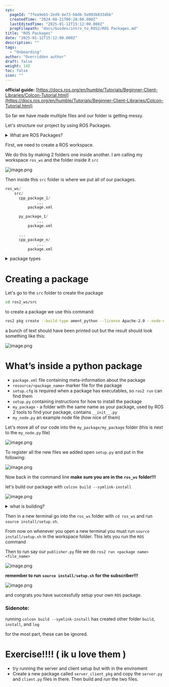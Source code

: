 ```yaml
---
sys:
  pageId: "7fea9eb5-2ed9-4e73-b6d6-5e093b833dbb"
  createdTime: "2024-08-21T00:28:00.000Z"
  lastEditedTime: "2025-01-12T15:12:00.000Z"
  propFilepath: "docs/Guides/intro_to_ROS2/ROS Packages.md"
title: "ROS Packages"
date: "2025-01-12T15:12:00.000Z"
description: ""
tags:
  - "Onboarding"
author: "Overridden author"
draft: false
weight: 145
toc: false
icon: ""
---
```


**official guide:** [https://docs.ros.org/en/humble/Tutorials/Beginner-Client-Libraries/Colcon-Tutorial.html](https://docs.ros.org/en/humble/Tutorials/Beginner-Client-Libraries/Colcon-Tutorial.html)

So far we have made multiple files and our folder is getting messy.

Let's structure our project by using ROS Packages.

<details>

<summary>What are ROS Packages?</summary>

ROS Packages are, as the name implies, packages of code that are highly sharable between ROS developers.

They consist of a folder, `package.xml` file, and source code

```python
      cpp_package_1/
		      ... imagine much code files here ..
          package.xml
```

</details>

First, we need to create a ROS workspace.

We do this by making 2 folders one inside another. I am calling my workspace `ros_ws` and the folder inside it `src`

![image.png](https://prod-files-secure.s3.us-west-2.amazonaws.com/d518164a-d88e-44d1-a4ee-3adb3bd8bce0/70706947-fd18-4537-a67b-e12946812d31/image.png?X-Amz-Algorithm=AWS4-HMAC-SHA256&X-Amz-Content-Sha256=UNSIGNED-PAYLOAD&X-Amz-Credential=ASIAZI2LB466ZD3IJ6QY%2F20250603%2Fus-west-2%2Fs3%2Faws4_request&X-Amz-Date=20250603T121637Z&X-Amz-Expires=3600&X-Amz-Security-Token=IQoJb3JpZ2luX2VjEDwaCXVzLXdlc3QtMiJHMEUCIGi2vAweTUcw3eWGB1eBm0DtAqfWTi6m6XvjmCmHroZmAiEAvo5LvsAvshMop433eI%2FAfHqWRg5OE3bhFrYdg%2BoLUS4q%2FwMIFRAAGgw2Mzc0MjMxODM4MDUiDK2UDvwdB8NaC%2FuvxircAzxlIA6OgMFwwJF5bPcK%2FTd285mHc3ax%2BZXe9ZP7vZLMFoBY3UpOYF1PjPrOm7YImwXV4zur%2B%2Bwy7IIoocvKCafwa%2FxCJBmBX1ZhUB%2B72o%2BISDo53Cbekkhb4agur0awtptjn34RwV3snX7Ao2R8Td3u2aPXIuzDlKyn4jkjsnfliYk7aYhgRIN16O0ajjwxnyq1p7%2FQNhhvNWRPBUJLCLNpwWhrGOO%2F45OWtZni3yvzRXQvVPTHP0fqxqR4Xn20AbXxWg7IYlvvSWy5FeJxONUatCRy0Wzl74sX7xosjyTJEeFfI47HJYD%2BJjMrktswNOJhLlqkYh6gPW448CWxXrypdWsicRpFeUGprWbiheG9vDm5HpNFwaLPgTvky%2Fw0YrNmDNLx4BTx03XTqS5lk%2BDz9g6dpduDcjW3EMn%2Fd6dNT5YWZGLWzbRqnK374q%2Fp64MtBB%2F1JQK3JLf2lHzOUi4Aqm5G5zkc6wmHpJ0AjmAxZP92vJajdUeEsQC98%2BBQoV5g37NKSI5ZvgYbwLgFzMSoTPY2crH9gesfcD5WDSWVPFdJq3KCIjjhfTWW9KTwYu%2BDfhFi2n%2B98WxE0lfUiuFFyV%2Fy8nOktgO5p%2BOLCW00iORJFGHMokLo9ASyMKC%2B%2B8EGOqUBIeMANb3yy3RnszsHhnbJ8%2F0rF5NG2SjFgoDy3LEj%2B6hiLUVBQu1qptGKKWsgZGZ%2B1qV1Ue3Zs0GR2xEXLpuIY7co5xNthniEocqc36aK8yKwvi2YKsa2etVF9jHdcg0ynUKBAyMF0nVC%2Foz2%2BvDOuGyNpL6wUsZOPH3SEjmq7OkrqBGs4hrma%2B6PqzLT9TUxEdkLLe%2Bk3kxMLqb4EsBUU6y7feGm&X-Amz-Signature=1eb2fefeaa7cfe9c43e77a311c4970ed3df4d0439ffdfca0fcf3a31e25ea956a&X-Amz-SignedHeaders=host&x-id=GetObject)

Then inside this `src` folder is where we put all of our packages.

```python
ros_ws/
    src/
      cpp_package_1/
		      ...
          package.xml

      py_package_1/
		      ...
          package.xml

      ...
      cpp_package_n/
		      ...
          package.xml

```

<details>

<summary>package types</summary>

packages can be either `C++` or python.

the intern file structure is different for each but for this guide we will stick to creating python packages

</details>

# Creating a package

Let's go to the `src` folder to create the package

```bash
cd ros2_ws/src
```

to create a package we use this command:

```bash
ros2 pkg create --build-type ament_python --license Apache-2.0 --node-name my_node my_package
```

a bunch of text should have been printed out but the result should look something like this:

![image.png](https://prod-files-secure.s3.us-west-2.amazonaws.com/d518164a-d88e-44d1-a4ee-3adb3bd8bce0/e6cf1e3f-8512-4a3e-b131-079f800bf3e8/image.png?X-Amz-Algorithm=AWS4-HMAC-SHA256&X-Amz-Content-Sha256=UNSIGNED-PAYLOAD&X-Amz-Credential=ASIAZI2LB466ZD3IJ6QY%2F20250603%2Fus-west-2%2Fs3%2Faws4_request&X-Amz-Date=20250603T121637Z&X-Amz-Expires=3600&X-Amz-Security-Token=IQoJb3JpZ2luX2VjEDwaCXVzLXdlc3QtMiJHMEUCIGi2vAweTUcw3eWGB1eBm0DtAqfWTi6m6XvjmCmHroZmAiEAvo5LvsAvshMop433eI%2FAfHqWRg5OE3bhFrYdg%2BoLUS4q%2FwMIFRAAGgw2Mzc0MjMxODM4MDUiDK2UDvwdB8NaC%2FuvxircAzxlIA6OgMFwwJF5bPcK%2FTd285mHc3ax%2BZXe9ZP7vZLMFoBY3UpOYF1PjPrOm7YImwXV4zur%2B%2Bwy7IIoocvKCafwa%2FxCJBmBX1ZhUB%2B72o%2BISDo53Cbekkhb4agur0awtptjn34RwV3snX7Ao2R8Td3u2aPXIuzDlKyn4jkjsnfliYk7aYhgRIN16O0ajjwxnyq1p7%2FQNhhvNWRPBUJLCLNpwWhrGOO%2F45OWtZni3yvzRXQvVPTHP0fqxqR4Xn20AbXxWg7IYlvvSWy5FeJxONUatCRy0Wzl74sX7xosjyTJEeFfI47HJYD%2BJjMrktswNOJhLlqkYh6gPW448CWxXrypdWsicRpFeUGprWbiheG9vDm5HpNFwaLPgTvky%2Fw0YrNmDNLx4BTx03XTqS5lk%2BDz9g6dpduDcjW3EMn%2Fd6dNT5YWZGLWzbRqnK374q%2Fp64MtBB%2F1JQK3JLf2lHzOUi4Aqm5G5zkc6wmHpJ0AjmAxZP92vJajdUeEsQC98%2BBQoV5g37NKSI5ZvgYbwLgFzMSoTPY2crH9gesfcD5WDSWVPFdJq3KCIjjhfTWW9KTwYu%2BDfhFi2n%2B98WxE0lfUiuFFyV%2Fy8nOktgO5p%2BOLCW00iORJFGHMokLo9ASyMKC%2B%2B8EGOqUBIeMANb3yy3RnszsHhnbJ8%2F0rF5NG2SjFgoDy3LEj%2B6hiLUVBQu1qptGKKWsgZGZ%2B1qV1Ue3Zs0GR2xEXLpuIY7co5xNthniEocqc36aK8yKwvi2YKsa2etVF9jHdcg0ynUKBAyMF0nVC%2Foz2%2BvDOuGyNpL6wUsZOPH3SEjmq7OkrqBGs4hrma%2B6PqzLT9TUxEdkLLe%2Bk3kxMLqb4EsBUU6y7feGm&X-Amz-Signature=0144534a5507b2cbc534d5f127518b26374ddb58195f3c43659b0e1c96b47461&X-Amz-SignedHeaders=host&x-id=GetObject)

# What’s inside a python package

- `package.xml` file containing meta-information about the package
- `resource/<package_name>` marker file for the package
- `setup.cfg` is required when a package has executables, so `ros2 run` can find them
- `setup.py` containing instructions for how to install the package
- `my_package` - a folder with the same name as your package, used by ROS 2 tools to find your package, contains `__init__.py`
- `my_node.py` an example node file (how nice of them)

Let's move all of our code into the `my_package/my_package` folder (this is next to the `my_node.py` file)

![image.png](https://prod-files-secure.s3.us-west-2.amazonaws.com/d518164a-d88e-44d1-a4ee-3adb3bd8bce0/9ce58f11-0da9-4d3e-b86d-506a9685d378/image.png?X-Amz-Algorithm=AWS4-HMAC-SHA256&X-Amz-Content-Sha256=UNSIGNED-PAYLOAD&X-Amz-Credential=ASIAZI2LB466ZD3IJ6QY%2F20250603%2Fus-west-2%2Fs3%2Faws4_request&X-Amz-Date=20250603T121637Z&X-Amz-Expires=3600&X-Amz-Security-Token=IQoJb3JpZ2luX2VjEDwaCXVzLXdlc3QtMiJHMEUCIGi2vAweTUcw3eWGB1eBm0DtAqfWTi6m6XvjmCmHroZmAiEAvo5LvsAvshMop433eI%2FAfHqWRg5OE3bhFrYdg%2BoLUS4q%2FwMIFRAAGgw2Mzc0MjMxODM4MDUiDK2UDvwdB8NaC%2FuvxircAzxlIA6OgMFwwJF5bPcK%2FTd285mHc3ax%2BZXe9ZP7vZLMFoBY3UpOYF1PjPrOm7YImwXV4zur%2B%2Bwy7IIoocvKCafwa%2FxCJBmBX1ZhUB%2B72o%2BISDo53Cbekkhb4agur0awtptjn34RwV3snX7Ao2R8Td3u2aPXIuzDlKyn4jkjsnfliYk7aYhgRIN16O0ajjwxnyq1p7%2FQNhhvNWRPBUJLCLNpwWhrGOO%2F45OWtZni3yvzRXQvVPTHP0fqxqR4Xn20AbXxWg7IYlvvSWy5FeJxONUatCRy0Wzl74sX7xosjyTJEeFfI47HJYD%2BJjMrktswNOJhLlqkYh6gPW448CWxXrypdWsicRpFeUGprWbiheG9vDm5HpNFwaLPgTvky%2Fw0YrNmDNLx4BTx03XTqS5lk%2BDz9g6dpduDcjW3EMn%2Fd6dNT5YWZGLWzbRqnK374q%2Fp64MtBB%2F1JQK3JLf2lHzOUi4Aqm5G5zkc6wmHpJ0AjmAxZP92vJajdUeEsQC98%2BBQoV5g37NKSI5ZvgYbwLgFzMSoTPY2crH9gesfcD5WDSWVPFdJq3KCIjjhfTWW9KTwYu%2BDfhFi2n%2B98WxE0lfUiuFFyV%2Fy8nOktgO5p%2BOLCW00iORJFGHMokLo9ASyMKC%2B%2B8EGOqUBIeMANb3yy3RnszsHhnbJ8%2F0rF5NG2SjFgoDy3LEj%2B6hiLUVBQu1qptGKKWsgZGZ%2B1qV1Ue3Zs0GR2xEXLpuIY7co5xNthniEocqc36aK8yKwvi2YKsa2etVF9jHdcg0ynUKBAyMF0nVC%2Foz2%2BvDOuGyNpL6wUsZOPH3SEjmq7OkrqBGs4hrma%2B6PqzLT9TUxEdkLLe%2Bk3kxMLqb4EsBUU6y7feGm&X-Amz-Signature=2155170dffadccaf5b2979146b72ef30f64b202a68434ea2eaad95bc4fe86dc2&X-Amz-SignedHeaders=host&x-id=GetObject)

To register all the new files we added open `setup.py` and put in the following:

![image.png](https://prod-files-secure.s3.us-west-2.amazonaws.com/d518164a-d88e-44d1-a4ee-3adb3bd8bce0/1cd7c262-4cae-4496-9d75-c178537d24a2/image.png?X-Amz-Algorithm=AWS4-HMAC-SHA256&X-Amz-Content-Sha256=UNSIGNED-PAYLOAD&X-Amz-Credential=ASIAZI2LB466ZD3IJ6QY%2F20250603%2Fus-west-2%2Fs3%2Faws4_request&X-Amz-Date=20250603T121637Z&X-Amz-Expires=3600&X-Amz-Security-Token=IQoJb3JpZ2luX2VjEDwaCXVzLXdlc3QtMiJHMEUCIGi2vAweTUcw3eWGB1eBm0DtAqfWTi6m6XvjmCmHroZmAiEAvo5LvsAvshMop433eI%2FAfHqWRg5OE3bhFrYdg%2BoLUS4q%2FwMIFRAAGgw2Mzc0MjMxODM4MDUiDK2UDvwdB8NaC%2FuvxircAzxlIA6OgMFwwJF5bPcK%2FTd285mHc3ax%2BZXe9ZP7vZLMFoBY3UpOYF1PjPrOm7YImwXV4zur%2B%2Bwy7IIoocvKCafwa%2FxCJBmBX1ZhUB%2B72o%2BISDo53Cbekkhb4agur0awtptjn34RwV3snX7Ao2R8Td3u2aPXIuzDlKyn4jkjsnfliYk7aYhgRIN16O0ajjwxnyq1p7%2FQNhhvNWRPBUJLCLNpwWhrGOO%2F45OWtZni3yvzRXQvVPTHP0fqxqR4Xn20AbXxWg7IYlvvSWy5FeJxONUatCRy0Wzl74sX7xosjyTJEeFfI47HJYD%2BJjMrktswNOJhLlqkYh6gPW448CWxXrypdWsicRpFeUGprWbiheG9vDm5HpNFwaLPgTvky%2Fw0YrNmDNLx4BTx03XTqS5lk%2BDz9g6dpduDcjW3EMn%2Fd6dNT5YWZGLWzbRqnK374q%2Fp64MtBB%2F1JQK3JLf2lHzOUi4Aqm5G5zkc6wmHpJ0AjmAxZP92vJajdUeEsQC98%2BBQoV5g37NKSI5ZvgYbwLgFzMSoTPY2crH9gesfcD5WDSWVPFdJq3KCIjjhfTWW9KTwYu%2BDfhFi2n%2B98WxE0lfUiuFFyV%2Fy8nOktgO5p%2BOLCW00iORJFGHMokLo9ASyMKC%2B%2B8EGOqUBIeMANb3yy3RnszsHhnbJ8%2F0rF5NG2SjFgoDy3LEj%2B6hiLUVBQu1qptGKKWsgZGZ%2B1qV1Ue3Zs0GR2xEXLpuIY7co5xNthniEocqc36aK8yKwvi2YKsa2etVF9jHdcg0ynUKBAyMF0nVC%2Foz2%2BvDOuGyNpL6wUsZOPH3SEjmq7OkrqBGs4hrma%2B6PqzLT9TUxEdkLLe%2Bk3kxMLqb4EsBUU6y7feGm&X-Amz-Signature=d129325bcfe07e68b1016b2b40818304236f5373d529d08fd4ccdf3293b50905&X-Amz-SignedHeaders=host&x-id=GetObject)

Now back in the command line **make sure you are in the** **`ros_ws`** **folder!!!**

let's build our package with `colcon build --symlink-install`

![image.png](https://prod-files-secure.s3.us-west-2.amazonaws.com/d518164a-d88e-44d1-a4ee-3adb3bd8bce0/2f2a0d27-b173-48fd-b189-5f5c0ce65619/image.png?X-Amz-Algorithm=AWS4-HMAC-SHA256&X-Amz-Content-Sha256=UNSIGNED-PAYLOAD&X-Amz-Credential=ASIAZI2LB466ZD3IJ6QY%2F20250603%2Fus-west-2%2Fs3%2Faws4_request&X-Amz-Date=20250603T121637Z&X-Amz-Expires=3600&X-Amz-Security-Token=IQoJb3JpZ2luX2VjEDwaCXVzLXdlc3QtMiJHMEUCIGi2vAweTUcw3eWGB1eBm0DtAqfWTi6m6XvjmCmHroZmAiEAvo5LvsAvshMop433eI%2FAfHqWRg5OE3bhFrYdg%2BoLUS4q%2FwMIFRAAGgw2Mzc0MjMxODM4MDUiDK2UDvwdB8NaC%2FuvxircAzxlIA6OgMFwwJF5bPcK%2FTd285mHc3ax%2BZXe9ZP7vZLMFoBY3UpOYF1PjPrOm7YImwXV4zur%2B%2Bwy7IIoocvKCafwa%2FxCJBmBX1ZhUB%2B72o%2BISDo53Cbekkhb4agur0awtptjn34RwV3snX7Ao2R8Td3u2aPXIuzDlKyn4jkjsnfliYk7aYhgRIN16O0ajjwxnyq1p7%2FQNhhvNWRPBUJLCLNpwWhrGOO%2F45OWtZni3yvzRXQvVPTHP0fqxqR4Xn20AbXxWg7IYlvvSWy5FeJxONUatCRy0Wzl74sX7xosjyTJEeFfI47HJYD%2BJjMrktswNOJhLlqkYh6gPW448CWxXrypdWsicRpFeUGprWbiheG9vDm5HpNFwaLPgTvky%2Fw0YrNmDNLx4BTx03XTqS5lk%2BDz9g6dpduDcjW3EMn%2Fd6dNT5YWZGLWzbRqnK374q%2Fp64MtBB%2F1JQK3JLf2lHzOUi4Aqm5G5zkc6wmHpJ0AjmAxZP92vJajdUeEsQC98%2BBQoV5g37NKSI5ZvgYbwLgFzMSoTPY2crH9gesfcD5WDSWVPFdJq3KCIjjhfTWW9KTwYu%2BDfhFi2n%2B98WxE0lfUiuFFyV%2Fy8nOktgO5p%2BOLCW00iORJFGHMokLo9ASyMKC%2B%2B8EGOqUBIeMANb3yy3RnszsHhnbJ8%2F0rF5NG2SjFgoDy3LEj%2B6hiLUVBQu1qptGKKWsgZGZ%2B1qV1Ue3Zs0GR2xEXLpuIY7co5xNthniEocqc36aK8yKwvi2YKsa2etVF9jHdcg0ynUKBAyMF0nVC%2Foz2%2BvDOuGyNpL6wUsZOPH3SEjmq7OkrqBGs4hrma%2B6PqzLT9TUxEdkLLe%2Bk3kxMLqb4EsBUU6y7feGm&X-Amz-Signature=7dd875294c66df62b7c255ccbcb8da12fa442324590da155bc6c88d081db9054&X-Amz-SignedHeaders=host&x-id=GetObject)

<details>

<summary>what is building?</summary>

if you are a CS major at Rose-Hulman you will learn the answer to this in CSSE132

but TLDR; is it combines all the code files into one program that can be run easily 

</details>

Then in a new terminal go into the `ros_ws` folder with `cd ros_ws` and run `source install/setup.sh`. 

From now on whenever you open a new terminal you must run `source install/setup.sh` in the workspace folder. This lets you run the `ROS` command

Then to run say our `publisher.py` file we do `ros2 run <package name> <file_name>`

![image.png](https://prod-files-secure.s3.us-west-2.amazonaws.com/d518164a-d88e-44d1-a4ee-3adb3bd8bce0/4f4b1219-3a44-4632-aa0a-ce3471699f59/image.png?X-Amz-Algorithm=AWS4-HMAC-SHA256&X-Amz-Content-Sha256=UNSIGNED-PAYLOAD&X-Amz-Credential=ASIAZI2LB466ZD3IJ6QY%2F20250603%2Fus-west-2%2Fs3%2Faws4_request&X-Amz-Date=20250603T121637Z&X-Amz-Expires=3600&X-Amz-Security-Token=IQoJb3JpZ2luX2VjEDwaCXVzLXdlc3QtMiJHMEUCIGi2vAweTUcw3eWGB1eBm0DtAqfWTi6m6XvjmCmHroZmAiEAvo5LvsAvshMop433eI%2FAfHqWRg5OE3bhFrYdg%2BoLUS4q%2FwMIFRAAGgw2Mzc0MjMxODM4MDUiDK2UDvwdB8NaC%2FuvxircAzxlIA6OgMFwwJF5bPcK%2FTd285mHc3ax%2BZXe9ZP7vZLMFoBY3UpOYF1PjPrOm7YImwXV4zur%2B%2Bwy7IIoocvKCafwa%2FxCJBmBX1ZhUB%2B72o%2BISDo53Cbekkhb4agur0awtptjn34RwV3snX7Ao2R8Td3u2aPXIuzDlKyn4jkjsnfliYk7aYhgRIN16O0ajjwxnyq1p7%2FQNhhvNWRPBUJLCLNpwWhrGOO%2F45OWtZni3yvzRXQvVPTHP0fqxqR4Xn20AbXxWg7IYlvvSWy5FeJxONUatCRy0Wzl74sX7xosjyTJEeFfI47HJYD%2BJjMrktswNOJhLlqkYh6gPW448CWxXrypdWsicRpFeUGprWbiheG9vDm5HpNFwaLPgTvky%2Fw0YrNmDNLx4BTx03XTqS5lk%2BDz9g6dpduDcjW3EMn%2Fd6dNT5YWZGLWzbRqnK374q%2Fp64MtBB%2F1JQK3JLf2lHzOUi4Aqm5G5zkc6wmHpJ0AjmAxZP92vJajdUeEsQC98%2BBQoV5g37NKSI5ZvgYbwLgFzMSoTPY2crH9gesfcD5WDSWVPFdJq3KCIjjhfTWW9KTwYu%2BDfhFi2n%2B98WxE0lfUiuFFyV%2Fy8nOktgO5p%2BOLCW00iORJFGHMokLo9ASyMKC%2B%2B8EGOqUBIeMANb3yy3RnszsHhnbJ8%2F0rF5NG2SjFgoDy3LEj%2B6hiLUVBQu1qptGKKWsgZGZ%2B1qV1Ue3Zs0GR2xEXLpuIY7co5xNthniEocqc36aK8yKwvi2YKsa2etVF9jHdcg0ynUKBAyMF0nVC%2Foz2%2BvDOuGyNpL6wUsZOPH3SEjmq7OkrqBGs4hrma%2B6PqzLT9TUxEdkLLe%2Bk3kxMLqb4EsBUU6y7feGm&X-Amz-Signature=ed0402af4d4d7b03e4a23fdfcaad35851d09350aec71530e079abec9c2002f4a&X-Amz-SignedHeaders=host&x-id=GetObject)

**remember to run** **`source install/setup.sh`** **for the subscriber!!!**

![image.png](https://prod-files-secure.s3.us-west-2.amazonaws.com/d518164a-d88e-44d1-a4ee-3adb3bd8bce0/02121119-dad4-49ec-8356-c956108b4243/image.png?X-Amz-Algorithm=AWS4-HMAC-SHA256&X-Amz-Content-Sha256=UNSIGNED-PAYLOAD&X-Amz-Credential=ASIAZI2LB466ZD3IJ6QY%2F20250603%2Fus-west-2%2Fs3%2Faws4_request&X-Amz-Date=20250603T121637Z&X-Amz-Expires=3600&X-Amz-Security-Token=IQoJb3JpZ2luX2VjEDwaCXVzLXdlc3QtMiJHMEUCIGi2vAweTUcw3eWGB1eBm0DtAqfWTi6m6XvjmCmHroZmAiEAvo5LvsAvshMop433eI%2FAfHqWRg5OE3bhFrYdg%2BoLUS4q%2FwMIFRAAGgw2Mzc0MjMxODM4MDUiDK2UDvwdB8NaC%2FuvxircAzxlIA6OgMFwwJF5bPcK%2FTd285mHc3ax%2BZXe9ZP7vZLMFoBY3UpOYF1PjPrOm7YImwXV4zur%2B%2Bwy7IIoocvKCafwa%2FxCJBmBX1ZhUB%2B72o%2BISDo53Cbekkhb4agur0awtptjn34RwV3snX7Ao2R8Td3u2aPXIuzDlKyn4jkjsnfliYk7aYhgRIN16O0ajjwxnyq1p7%2FQNhhvNWRPBUJLCLNpwWhrGOO%2F45OWtZni3yvzRXQvVPTHP0fqxqR4Xn20AbXxWg7IYlvvSWy5FeJxONUatCRy0Wzl74sX7xosjyTJEeFfI47HJYD%2BJjMrktswNOJhLlqkYh6gPW448CWxXrypdWsicRpFeUGprWbiheG9vDm5HpNFwaLPgTvky%2Fw0YrNmDNLx4BTx03XTqS5lk%2BDz9g6dpduDcjW3EMn%2Fd6dNT5YWZGLWzbRqnK374q%2Fp64MtBB%2F1JQK3JLf2lHzOUi4Aqm5G5zkc6wmHpJ0AjmAxZP92vJajdUeEsQC98%2BBQoV5g37NKSI5ZvgYbwLgFzMSoTPY2crH9gesfcD5WDSWVPFdJq3KCIjjhfTWW9KTwYu%2BDfhFi2n%2B98WxE0lfUiuFFyV%2Fy8nOktgO5p%2BOLCW00iORJFGHMokLo9ASyMKC%2B%2B8EGOqUBIeMANb3yy3RnszsHhnbJ8%2F0rF5NG2SjFgoDy3LEj%2B6hiLUVBQu1qptGKKWsgZGZ%2B1qV1Ue3Zs0GR2xEXLpuIY7co5xNthniEocqc36aK8yKwvi2YKsa2etVF9jHdcg0ynUKBAyMF0nVC%2Foz2%2BvDOuGyNpL6wUsZOPH3SEjmq7OkrqBGs4hrma%2B6PqzLT9TUxEdkLLe%2Bk3kxMLqb4EsBUU6y7feGm&X-Amz-Signature=13fe03d462402cbc90f698a0d62be27276197d8e5bc1bfb47f8cbcf84f7ee3c9&X-Amz-SignedHeaders=host&x-id=GetObject)

and congrats you have successfully setup your own `ROS` package.

### Sidenote:

running `colcon build --symlink-install` has created other folder `build`, `install`, and `log`

for the most part, these can be ignored.

# Exercise!!!! ( ik u love them )

- try running the server and client setup but with in the enviroment
- Create a new package called `server_client_pkg` and copy the `server.py` and `client.py` files in there. Then build and run the two files.
